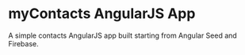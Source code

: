 # myContacts AngularJS App

A simple contacts AngularJS app built starting from Angular Seed and Firebase.